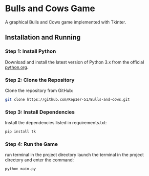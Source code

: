 # Bulls and Cows Game

A graphical Bulls and Cows game implemented with Tkinter.

## Installation and Running

### Step 1: Install Python

Download and install the latest version of Python 3.x from the official [python.org](https://www.python.org/).

### Step 2: Clone the Repository

Clone the repository from GitHub:

```sh
git clone https://github.com/Kep1er-51/Bulls-and-cows.git
```
### Step 3: Install Dependencies
Install the dependencies listed in requirements.txt:
```sh
pip install tk
```
### Step 4: Run the Game
run terminal in the project directory launch the terminal in the project directory and enter the command:
```sh
python main.py
```

